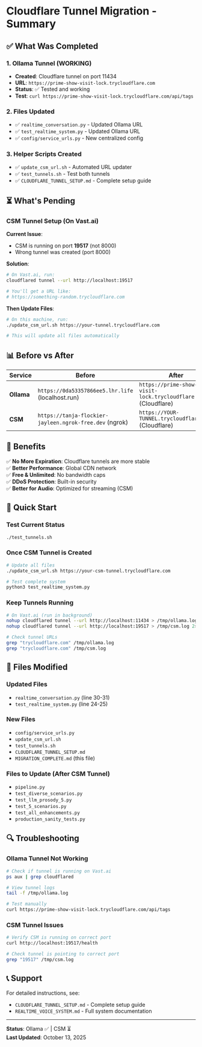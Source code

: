 # Cloudflare Tunnel Migration - Summary

## ✅ What Was Completed

### 1. Ollama Tunnel (WORKING)
- **Created**: Cloudflare tunnel on port 11434
- **URL**: `https://prime-show-visit-lock.trycloudflare.com`
- **Status**: ✅ Tested and working
- **Test**: `curl https://prime-show-visit-lock.trycloudflare.com/api/tags`

### 2. Files Updated
- ✅ `realtime_conversation.py` - Updated Ollama URL
- ✅ `test_realtime_system.py` - Updated Ollama URL
- ✅ `config/service_urls.py` - New centralized config

### 3. Helper Scripts Created
- ✅ `update_csm_url.sh` - Automated URL updater
- ✅ `test_tunnels.sh` - Test both tunnels
- ✅ `CLOUDFLARE_TUNNEL_SETUP.md` - Complete setup guide

## ⏳ What's Pending

### CSM Tunnel Setup (On Vast.ai)

**Current Issue**: 
- CSM is running on port **19517** (not 8000)
- Wrong tunnel was created (port 8000)

**Solution**:
```bash
# On Vast.ai, run:
cloudflared tunnel --url http://localhost:19517

# You'll get a URL like:
# https://something-random.trycloudflare.com
```

**Then Update Files**:
```bash
# On this machine, run:
./update_csm_url.sh https://your-tunnel.trycloudflare.com

# This will update all files automatically
```

## 📊 Before vs After

| Service | Before | After |
|---------|--------|-------|
| **Ollama** | `https://0da53357866ee5.lhr.life` (localhost.run) | `https://prime-show-visit-lock.trycloudflare.com` (Cloudflare) |
| **CSM** | `https://tanja-flockier-jayleen.ngrok-free.dev` (ngrok) | `https://YOUR-TUNNEL.trycloudflare.com` (Cloudflare) |

## 🎯 Benefits

✅ **No More Expiration**: Cloudflare tunnels are more stable  
✅ **Better Performance**: Global CDN network  
✅ **Free & Unlimited**: No bandwidth caps  
✅ **DDoS Protection**: Built-in security  
✅ **Better for Audio**: Optimized for streaming (CSM)  

## 🚀 Quick Start

### Test Current Status
```bash
./test_tunnels.sh
```

### Once CSM Tunnel is Created
```bash
# Update all files
./update_csm_url.sh https://your-csm-tunnel.trycloudflare.com

# Test complete system
python3 test_realtime_system.py
```

### Keep Tunnels Running
```bash
# On Vast.ai (run in background)
nohup cloudflared tunnel --url http://localhost:11434 > /tmp/ollama.log 2>&1 &
nohup cloudflared tunnel --url http://localhost:19517 > /tmp/csm.log 2>&1 &

# Check tunnel URLs
grep "trycloudflare.com" /tmp/ollama.log
grep "trycloudflare.com" /tmp/csm.log
```

## 📁 Files Modified

### Updated Files
- `realtime_conversation.py` (line 30-31)
- `test_realtime_system.py` (line 24-25)

### New Files
- `config/service_urls.py`
- `update_csm_url.sh`
- `test_tunnels.sh`
- `CLOUDFLARE_TUNNEL_SETUP.md`
- `MIGRATION_COMPLETE.md` (this file)

### Files to Update (After CSM Tunnel)
- `pipeline.py`
- `test_diverse_scenarios.py`
- `test_llm_prosody_5.py`
- `test_5_scenarios.py`
- `test_all_enhancements.py`
- `production_sanity_tests.py`

## 🔍 Troubleshooting

### Ollama Tunnel Not Working
```bash
# Check if tunnel is running on Vast.ai
ps aux | grep cloudflared

# View tunnel logs
tail -f /tmp/ollama.log

# Test manually
curl https://prime-show-visit-lock.trycloudflare.com/api/tags
```

### CSM Tunnel Issues
```bash
# Verify CSM is running on correct port
curl http://localhost:19517/health

# Check tunnel is pointing to correct port
grep "19517" /tmp/csm.log
```

## 📞 Support

For detailed instructions, see:
- `CLOUDFLARE_TUNNEL_SETUP.md` - Complete setup guide
- `REALTIME_VOICE_SYSTEM.md` - Full system documentation

---

**Status**: Ollama ✅ | CSM ⏳  
**Last Updated**: October 13, 2025
